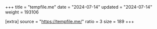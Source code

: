 +++
title = "tempfile.me"
date = "2024-07-14"
updated = "2024-07-14"
weight = 193106

[extra]
source = "https://tempfile.me/"
ratio = 3
size = 189
+++
